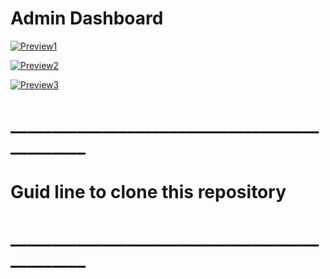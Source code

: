 # Admin Dashboard

[![Preview1](https://res.cloudinary.com/dzaoju6lr/image/upload/v1719428283/pfdlhzroc8kr1eebitv0.png)](https://drive.google.com/file/d/1csU7o-TmUbprQGpZApk_3xph8D4T67mb/view?usp=sharing)

[![Preview2](https://lh3.googleusercontent.com/fife/ALs6j_HMKasy_JpotCs4LkTeRkZH24cwcj7xApqKrxF3yA9uew7aGT1EEzODdDn97jRAhbzCefJEmDu8PhixaJi6Q5ngGtvOtTn_-E1eDgd7sm01MkqA4iIHGrYW93gNMrRwPr9NNzjE9WWxUQWfX8ddUBsLqqd0djTp2CsJ2TT89yvFN-5FNjBknJgc7QxfrYaw0QhZ7GJe5fYGVdnWgwmh9klzp1bLDLMwLBS0KYqhPHBwCKg8MrOOrQSO6aqXu8DlyEYv_5MOt2KTntINtntpvWURrgIV5znCV9ek4IxrCYI8zZ1g1wdYTdhMqT_0O0eV0Sn-PsN8KU5TDp01rsPgrvpUx24_9UHXVnsD9wiEQinH8f4Dvvbhin9xji2xITHNf3u54YnIIpDtnbDwyDlroyogu8tGo30Kwq5e9RdAeDjoJBYZStUs6RpwA4cI5Xkap3A2UXF5UCEmZ_1HeioJljvymkcC0eXniKrsDumQhRCMajnTOHzcqGbgp2jOk2JTpnjBqj3P6jUkVZOmWuUp1XIfmZPuQGk7l7v3eqPfaCdTHosQPc4wz_D7stp9cbuGrEDlk9ZBvN04kQoTIe08zs8BVLU8bIiyByrQFSQ4UbfOatnxE_jjCO_5LvPb096zbg577-fXEZytFNxV8QzDLwqIgSYBj0r8-6enhdTluHilVGrdrocPZL-mON3cmT1uKDcjyrejgYjNI-2mSE9SMjwSB-gVb8Fj1hBCF1YuOOsP9gjMjn0ksGkEeckOnX4UuI_WgnD4rkDxuz9YTdaY2wrzdJJOxFX1H5jiab1lGxlBr-msmQPAdiX6Ivs-opXZHHsWYiIBpKzi966kgBDQQvGneifF_mTHo0Vghk7h9Te4ArRps_BZyd_uDPvtyc4KQ-lNR1URbbL-kYFm50435RJC-sMATphJQMY_r5pO6LeSOoodjNXBQ98zjfbS8cfHQum41s3wb28fuMoHMoX81u61I-vl6np3r-in8AnIn1nLRVAni3YK8KTTkxnFNY_SD_xQkFXBoahSLk4q2Z1-JKzPNLZPAXL21B2sa4rN0B8afkVc5YvsCXnlDoG7cySbEc6x5-LhQqxjhI64eEWrb4bZuUzMPTc7WXj58_bi9HZ2iZl9zA3XdqhYgZhP6BkAT3z2LBhFtlSbgd6QwZQX3q_tSEl65PDPd3-U-5rmOAPfdUfC8i445NS5GyQsZBexwQCLgKOBNTZ-wf74JvhDhkfa97v5tZuhIXgtB94hRa0KO30akB9MbDg80mOM19t6pvQtUIfSJXd3NS7hMDToNP2hq9FYGDt1hpH0AfGbXtYSNQPCktM3b8Tsx3lfNpWvnrW_sApqBg5SoapS0HCakS3n-YA5w3nN-EtQP5bA8m4BJFsUGv2UBwS9pAZg4f5Me9QtCWzs06E1hYVNeA7swW02g_9YrCJkamRMwvtmI8IYsrShFTDerKBJ9iIdBylXlfvnxuhbiBBhFaIn595Exl_l74OLEWdGGqDBzYZbg3YLSJuzjyfmUaEWB4atBmBbJ8TuqlCAtju9GDqcfQxbU0MPdgaSpVl14kzRGweXqrxLvlgA0m7IPEnScmS9Fyey25bas_5UYmqiCzjXUpNaj6hlxcAu47o6LmR9wquWroRNajdVd2bHY20=w1920-h922)](https://drive.google.com/file/d/1csU7o-TmUbprQGpZApk_3xph8D4T67mb/view?usp=sharing)

[![Preview3](https://lh3.googleusercontent.com/fife/ALs6j_FocjO0q90gvMf5yRcSjhboDdNSHhvrUnBrmVAAiS3cJoka420yPvQX7W-CDhWQQzC88KCxUYsCfGoB-RMXIBkAfdrZZjuhxYU2ojS6wqtiQAgYkhGi2b_k96TZD9fRtSkiOuDQGLoP0QBi_N6HXs7JZLzqPsXDwFinLIfZlulFTBcdipqBWASMyep7K5zgNdMThuMNNRQXzQLaXZa2fMFmPaosCpF46OahVni4zZ2YVE2PwnOMXueMF3PMcnzWVfUxdS41Fl9cZphotANIVMQV48wvBcdMsdy2f4Ezt_TJmwuMKuYpsDQdqrFZjJepztDgDdPPgIaKo3YQdBdg2jWJv2KjwusqhgLC0WQhmyaPLOJSuKesZNz8Yxy7x5CuFObfKOaS60rGWDObVcVFsGCPIxpzLR8YZdVreQyxWsIzMtxTUKvKnZfz7m5k_YR6lxKyxWzE8FV7jZ8nrpnGDon4Iv_rlFsU8jgdB-6vI-5SBZBhoZzbhNvDOrDIsVh8IvjD4UrA5xxVpRoLREl5Oz6Vp2_iTswEhMT_qlGUFvzJeMhBFY4AtTjLGxDvp74BCMqiNlgW6c9y5LKp5axCB9VVaI9MWnXaBKQBqKAEPeXOzitXucxGt3Nk09KhNz-nRr3QudHw2ckknDHawB_0oH3RusPs0tmKxm08AE5hqpTxo5l9tEHgLnHFMrOa8xPoAHOl8TntInDnJaqjAIm6cuzwzPpjF_cNHwwEXodbcyvT31e-aSaK_HjGO6d-0FhMipo-dcyI3WGRV5sZqD3Gm3E1ooSBLweqR82mVxjTs5KIe3qHWSSQxUYh3c5BUoq4UImhI9M_HIxcmBH4HCVu15HknFzNGOmcPik3muvQ7xlEADhp8yfVaQeGOLZOFQ01_HZfRSjPesGQfDkUSoS8hFRaKxIIhm7J792lbTGiP_KF4lHAxBNY6fRd-rJsOR0efPHZfPbtfEUS3vMKfeMzEtgJPAEHMUoQZuOTCxIY8W4vNLi5fNksAtrXM9bueoibpo70zgW4ScfamFgoa1MvBt0s8d-amUNTpnQda4HQesDbCrqq9I_a0FvgtQo-AFX4DEnV3Sq8QC5QbnuXLl3QBIrnuAUlNqP1WuTYMMus4HRvWnMp2FwuAcVX1yhJSm8PN2l5lAryRPmAw0s1JeSzkuqOEUJtEvGgAkgdoUICnPCBQNJsw508A9OC4On1xcvxdeUykAnBvadfNVM0U70dtg-9daOJjXrhX4HI-McN5MrilhlwFf97gYKWeTCitlyarXpVfeuzvlE7EfiTA9PycaIK2TgjCjm_WxhV2bnI7kb9BYPV0ns32l-mluIoxf445ekNxz-ddGZVzSenxJ5Ox4gg5mfZIS5UVT-O0VzzMDmRAsOJbXoZtH8QrGhFifpND-sj54ZSDzInjN57Bi5Sy4F649eLnD4sN7-wC3xDIR67d3y-gvQoZ2otKlBU1CPIGiU3pCLdzdYuTefaeYhs995X-k5Xa5_HNpyq16CnAvxh1ycuYRXc0oxLlcJPHJkoa0QxGqrb8ca2oSe_OlgnZAYwEciFtDz2b9AVykn1N_e33_y2jI5rWPcXn8x-On1v1YNBRULJ95CS-LjIiRlvCW6HorASquHXIlPYzpFBh2j8nZXQLbNy6YJt=w1920-h922)](https://drive.google.com/file/d/1csU7o-TmUbprQGpZApk_3xph8D4T67mb/view?usp=sharing)

#  ______________________________________________
#  Guid line to clone this repository
#  ______________________________________________